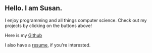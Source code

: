 ## Hello. I am Susan.

I enjoy programming and all things computer science. Check out my projects by clicking on the buttons above!

Here is my [Github](https://github.com/SusanC3)

I also have a [resume](https://drive.google.com/uc?export=download&id=1JU2sifDmUQgtM7VxSBIjhVjKs0mfc4pB), if you're interested.


<script src="http://code.jquery.com/jquery-1.4.2.min.js"></script> <script> var x = document.getElementsByClassName("site-footer-credits"); setTimeout(() => { x[0].remove(); }, 10); </script>

